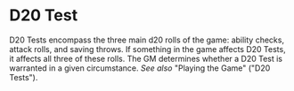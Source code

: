 # D20 Test

D20 Tests encompass the three main d20 rolls of the game: ability checks, attack rolls, and saving throws. If something in the game affects D20 Tests, it affects all three of these rolls. The GM determines whether a D20 Test is warranted in a given circumstance. *See also* "Playing the Game" ("D20 Tests").